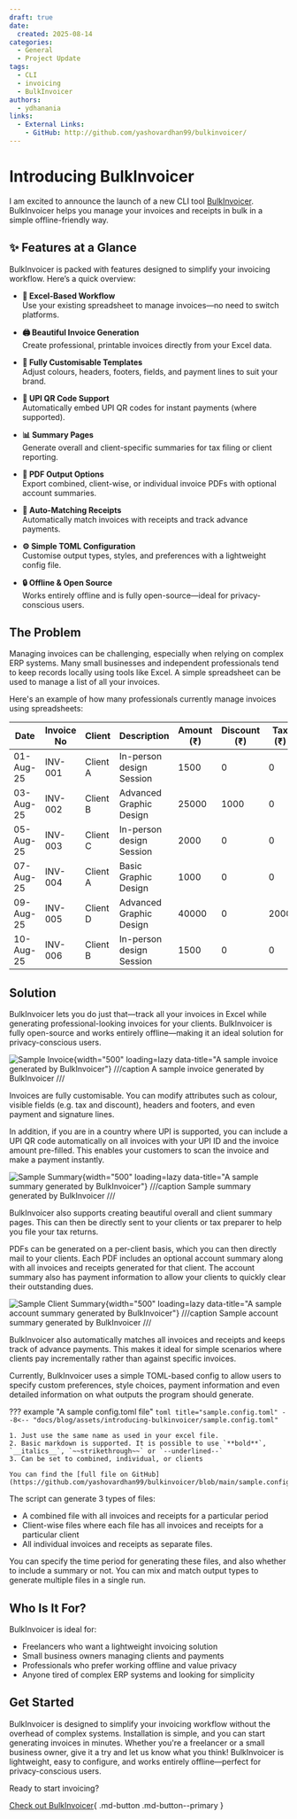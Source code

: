 ```yaml
---
draft: true
date: 
  created: 2025-08-14
categories:
  - General
  - Project Update
tags:
  - CLI
  - invoicing
  - BulkInvoicer
authors:
  - ydhanania
links:
  - External Links:
    - GitHub: http://github.com/yashovardhan99/bulkinvoicer/
---
```


# Introducing BulkInvoicer

I am excited to announce the launch of a new CLI tool [BulkInvoicer]. BulkInvoicer helps you manage your invoices and receipts in bulk in a simple offline-friendly way.

## ✨ Features at a Glance

BulkInvoicer is packed with features designed to simplify your invoicing workflow. Here’s a quick overview:

- **📁 Excel-Based Workflow**  
  Use your existing spreadsheet to manage invoices—no need to switch platforms.

- **🖨️ Beautiful Invoice Generation**  
  Create professional, printable invoices directly from your Excel data.

- **🎨 Fully Customisable Templates**  
  Adjust colours, headers, footers, fields, and payment lines to suit your brand.

- **📱 UPI QR Code Support**  
  Automatically embed UPI QR codes for instant payments (where supported).

- **📊 Summary Pages**  
  Generate overall and client-specific summaries for tax filing or client reporting.

- **📄 PDF Output Options**  
  Export combined, client-wise, or individual invoice PDFs with optional account summaries.

- **🔄 Auto-Matching Receipts**  
  Automatically match invoices with receipts and track advance payments.

- **⚙️ Simple TOML Configuration**  
  Customise output types, styles, and preferences with a lightweight config file.

- **🔒 Offline & Open Source**  
  Works entirely offline and is fully open-source—ideal for privacy-conscious users.

<!-- more -->

## The Problem

Managing invoices can be challenging, especially when relying on complex ERP systems. Many small businesses and independent professionals tend to keep records locally using tools like Excel. A simple spreadsheet can be used to manage a list of all your invoices.

Here's an example of how many professionals currently manage invoices using spreadsheets:

| Date      | Invoice No | Client   | Description              | Amount (₹) | Discount (₹) | Tax (₹) |
| --------- | ---------- | -------- | ------------------------ | ---------- | ------------ | ------- |
| 01-Aug-25 | INV-001    | Client A | In-person design Session | 1500       | 0            | 0       |
| 03-Aug-25 | INV-002    | Client B | Advanced Graphic Design  | 25000      | 1000         | 0       |
| 05-Aug-25 | INV-003    | Client C | In-person design Session | 2000       | 0            | 0       |
| 07-Aug-25 | INV-004    | Client A | Basic Graphic Design     | 1000       | 0            | 0       |
| 09-Aug-25 | INV-005    | Client D | Advanced Graphic Design  | 40000      | 0            | 2000    |
| 10-Aug-25 | INV-006    | Client B | In-person design Session | 1500       | 0            | 0       |

## Solution

BulkInvoicer lets you do just that—track all your invoices in Excel while generating professional-looking invoices for your clients. BulkInvoicer is fully open-source and works entirely offline—making it an ideal solution for privacy-conscious users.

![Sample Invoice](../assets/introducing-bulkinvoicer/sample-invoice.png){width="500" loading=lazy data-title="A sample invoice generated by BulkInvoicer"}
///caption
A sample invoice generated by BulkInvoicer
///

Invoices are fully customisable. You can modify attributes such as colour, visible fields (e.g. tax and discount), headers and footers, and even payment and signature lines.

In addition, if you are in a country where UPI is supported, you can include a UPI QR code automatically on all invoices with your UPI ID and the invoice amount pre-filled. This enables your customers to scan the invoice and make a payment instantly.

![Sample Summary](../assets/introducing-bulkinvoicer/sample-summary.jpeg){width="500" loading=lazy data-title="A sample summary generated by BulkInvoicer"}
///caption
Sample summary generated by BulkInvoicer
///

BulkInvoicer also supports creating beautiful overall and client summary pages. This can then be directly sent to your clients or tax preparer to help you file your tax returns.

PDFs can be generated on a per-client basis, which you can then directly mail to your clients. Each PDF includes an optional account summary along with all invoices and receipts generated for that client. The account summary also has payment information to allow your clients to quickly clear their outstanding dues.

![Sample Client Summary](../assets/introducing-bulkinvoicer/sample-client-summary.jpeg){width="500" loading=lazy data-title="A sample account summary generated by BulkInvoicer"}
///caption
Sample account summary generated by BulkInvoicer
///

BulkInvoicer also automatically matches all invoices and receipts and keeps track of advance payments. This makes it ideal for simple scenarios where clients pay incrementally rather than against specific invoices.

Currently, BulkInvoicer uses a simple TOML-based config to allow users to specify custom preferences, style choices, payment information and even detailed information on what outputs the program should generate.

??? example "A sample config.toml file"
    ```toml title="sample.config.toml"
    --8<-- "docs/blog/assets/introducing-bulkinvoicer/sample.config.toml"
    ```

    1. Just use the same name as used in your excel file.
    2. Basic markdown is supported. It is possible to use `**bold**`, `__italics__`, `~~strikethrough~~` or `--underlined--`
    3. Can be set to combined, individual, or clients

    You can find the [full file on GitHub](https://github.com/yashovardhan99/bulkinvoicer/blob/main/sample.config.toml)

The script can generate 3 types of files:

- A combined file with all invoices and receipts for a particular period
- Client-wise files where each file has all invoices and receipts for a particular client
- All individual invoices and receipts as separate files.

You can specify the time period for generating these files, and also whether to include a summary or not. You can mix and match output types to generate multiple files in a single run.

## Who Is It For?

BulkInvoicer is ideal for:

- Freelancers who want a lightweight invoicing solution
- Small business owners managing clients and payments
- Professionals who prefer working offline and value privacy
- Anyone tired of complex ERP systems and looking for simplicity

## Get Started

BulkInvoicer is designed to simplify your invoicing workflow without the overhead of complex systems. Installation is simple, and you can start generating invoices in minutes. Whether you're a freelancer or a small business owner, give it a try and let us know what you think! BulkInvoicer is lightweight, easy to configure, and works entirely offline—perfect for privacy-conscious users.

Ready to start invoicing?

[Check out BulkInvoicer]{ .md-button .md-button--primary }

[BulkInvoicer]: http://github.com/yashovardhan99/bulkinvoicer/
[Check out BulkInvoicer]: http://github.com/yashovardhan99/bulkinvoicer/